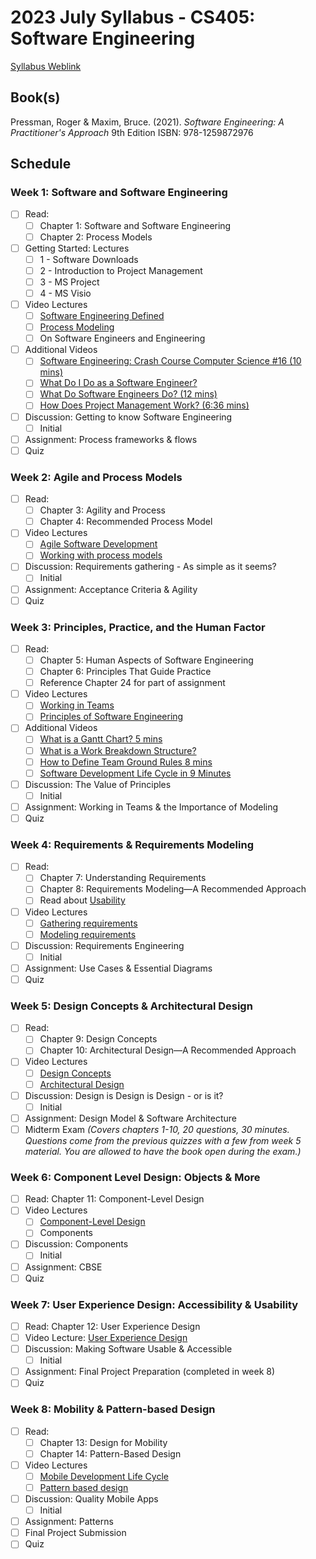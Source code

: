 # 2023 July Syllabus - CS405: Software Engineering

[Syllabus Weblink](https://content.grantham.edu/academics/GU_CS405/Syllabus1221.htm)

## Book(s)

Pressman, Roger & Maxim, Bruce. (2021). *Software Engineering: A Practitioner's Approach* 9th Edition ISBN: 978-1259872976

## Schedule

### Week 1: Software and Software Engineering

- [ ] Read:
  - [ ] Chapter 1: Software and Software Engineering
  - [ ] Chapter 2: Process Models
- [ ] Getting Started: Lectures
  - [ ] 1 - Software Downloads
  - [ ] 2 - Introduction to Project Management
  - [ ] 3 - MS Project
  - [ ] 4 - MS Visio
- [ ] Video Lectures
  - [ ] [Software Engineering Defined](https://www.youtube.com/watch?v=tc8qhwuzZwc)
  - [ ] [Process Modeling](https://www.youtube.com/watch?v=hucJaRMARsE)
  - [ ] On Software Engineers and Engineering
- [ ] Additional Videos
  - [ ] [Software Engineering: Crash Course Computer Science #16 (10 mins)](https://www.youtube.com/watch?v=O753uuutqH8)
  - [ ] [What Do I Do as a Software Engineer?](https://www.youtube.com/watch?v=5kas2jBObUY)
  - [ ] [What Do Software Engineers Do? (12 mins)](https://www.youtube.com/watch?v=h9BIkms7kBI)
  - [ ] [How Does Project Management Work? (6:36 mins)](https://www.youtube.com/watch?v=iXHUW-F5zVw)
- [ ] Discussion: Getting to know Software Engineering
  - [ ] Initial
- [ ] Assignment: Process frameworks & flows
- [ ] Quiz

### Week 2: Agile and Process Models

- [ ] Read:
  - [ ] Chapter 3: Agility and Process
  - [ ] Chapter 4: Recommended Process Model
- [ ] Video Lectures
  - [ ] [Agile Software Development](https://www.youtube.com/watch?v=NRHJ2nyD_PY)
  - [ ] [Working with process models](https://www.youtube.com/watch?v=2szL49vsoLM)
- [ ] Discussion: Requirements gathering - As simple as it seems?
  - [ ] Initial
- [ ] Assignment: Acceptance Criteria & Agility
- [ ] Quiz

### Week 3: Principles, Practice, and the Human Factor

- [ ] Read:
  - [ ] Chapter 5: Human Aspects of Software Engineering
  - [ ] Chapter 6: Principles That Guide Practice
  - [ ] Reference Chapter 24 for part of assignment
- [ ] Video Lectures
  - [ ] [Working in Teams](https://www.youtube.com/watch?v=DPJebUtcgok)
  - [ ] [Principles of Software Engineering](https://www.youtube.com/watch?v=TJ7j-i5WxbI)
- [ ] Additional Videos
  - [ ] [What is a Gantt Chart? 5 mins](https://www.youtube.com/watch?v=fB0wsdmV3Sw)
  - [ ] [What is a Work Breakdown Structure?](https://www.youtube.com/watch?v=akO2Lf1fHmM)
  - [ ] [How to Define Team Ground Rules 8 mins](https://www.youtube.com/watch?v=dxzzUloNR8g)
  - [ ] [Software Development Life Cycle in 9 Minutes](https://www.youtube.com/watch?v=i-QyW8D3ei0)
- [ ] Discussion: The Value of Principles
  - [ ] Initial
- [ ] Assignment: Working in Teams & the Importance of Modeling
- [ ] Quiz

### Week 4: Requirements & Requirements Modeling

- [ ] Read:
  - [ ] Chapter 7: Understanding Requirements
  - [ ] Chapter 8: Requirements Modeling—A Recommended Approach
  - [ ] Read about [Usability](https://www.usability.gov/how-to-and-tools/methods/use-cases.html)
- [ ] Video Lectures
  - [ ] [Gathering requirements](https://www.youtube.com/watch?v=_AHxckmCO_8)
  - [ ] [Modeling requirements](https://www.youtube.com/watch?v=-8dZQ9me6b8)
- [ ] Discussion: Requirements Engineering
  - [ ] Initial
- [ ] Assignment: Use Cases & Essential Diagrams
- [ ] Quiz

### Week 5: Design Concepts & Architectural Design

- [ ] Read:
  - [ ] Chapter 9: Design Concepts
  - [ ] Chapter 10: Architectural Design—A Recommended Approach
- [ ] Video Lectures
  - [ ] [Design Concepts](https://www.youtube.com/watch?v=V0U3yS_THKg)
  - [ ] [Architectural Design](https://www.youtube.com/watch?v=7QgiMflP6kU)
- [ ] Discussion: Design is Design is Design - or is it?
  - [ ] Initial
- [ ] Assignment: Design Model & Software Architecture
- [ ] Midterm Exam *(Covers chapters 1-10, 20 questions, 30 minutes. Questions come from the previous quizzes with a few from week 5 material. You are allowed to have the book open during the exam.)*

### Week 6: Component Level Design: Objects & More

- [ ] Read: Chapter 11: Component-Level Design
- [ ] Video Lectures
  - [ ] [Component-Level Design](https://www.youtube.com/watch?v=9TtMwCHK-Hc)
  - [ ] Components
- [ ] Discussion: Components
  - [ ] Initial
- [ ] Assignment: CBSE
- [ ] Quiz

### Week 7: User Experience Design: Accessibility & Usability

- [ ] Read: Chapter 12: User Experience Design
- [ ] Video Lecture: [User Experience Design](https://www.youtube.com/watch?v=IOHyWzLNaJg)
- [ ] Discussion: Making Software Usable & Accessible
  - [ ] Initial
- [ ] Assignment: Final Project Preparation (completed in week 8)
- [ ] Quiz

### Week 8: Mobility & Pattern-based Design

- [ ] Read:
  - [ ] Chapter 13: Design for Mobility
  - [ ] Chapter 14: Pattern-Based Design
- [ ] Video Lectures
  - [ ] [Mobile Development Life Cycle](https://www.youtube.com/watch?v=J4aYy7hBV34)
  - [ ] [Pattern based design](https://www.youtube.com/watch?v=hRkktpn0mW0)
- [ ] Discussion: Quality Mobile Apps
  - [ ] Initial
- [ ] Assignment: Patterns
- [ ] Final Project Submission
- [ ] Quiz
